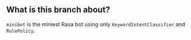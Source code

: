 ## What is this branch about?

`minibot` is the miniest Rasa bot using only `KeywordIntentClassifier` and `RulePolicy`.
